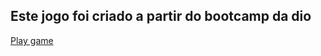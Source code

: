 ## Este jogo foi criado a partir do bootcamp da dio 

  <a href="https://kemilyn1227.github.io/detonaRalph/">Play game</a>